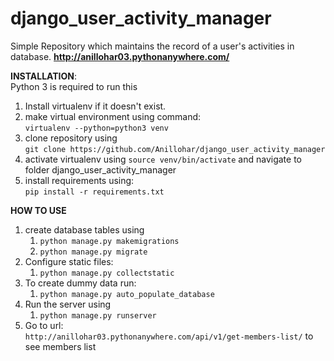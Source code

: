 # django_user_activity_manager
Simple Repository which maintains the record of a user's activities in database.
**http://anillohar03.pythonanywhere.com/**

**INSTALLATION**:<br>
Python 3 is required to run this
1. Install virtualenv if it doesn't exist.
2. make virtual environment using command:<br>
    `virtualenv --python=python3 venv`
3. clone repository using <br>
    `git clone https://github.com/Anillohar/django_user_activity_manager`
4. activate virtualenv using `source venv/bin/activate` and 
    navigate to folder django_user_activity_manager
5. install requirements using: <br>
    `pip install -r requirements.txt`

**HOW TO USE**
1. create database tables using<br>
    1. `python manage.py makemigrations`<br>
    2. `python manage.py migrate`
2. Configure static files:<br>
    1. `python manage.py collectstatic`
3. To create dummy data run:<br>
    1. `python manage.py auto_populate_database`
4. Run the server using <br>
    1. `python manage.py runserver`
5. Go to url:<br>
    `http://anillohar03.pythonanywhere.com/api/v1/get-members-list/` to see members list